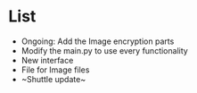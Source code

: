 # List
* Ongoing: Add the Image encryption parts
* Modify the main.py to use every functionality
* New interface
* File for Image files
* ~Shuttle update~